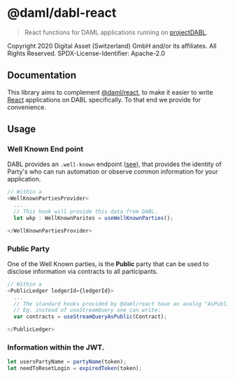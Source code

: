 # @daml/dabl-react

> React functions for DAML applications running on [projectDABL](https://projectdabl.com/).

Copyright 2020 Digital Asset (Switzerland) GmbH and/or its affiliates. All Rights Reserved. SPDX-License-Identifier: Apache-2.0

## Documentation

This library aims to complement [@daml/react](`https://www.npmjs.com/package/@daml/react),
to make it easier to write [React](https://reactjs.org/) applications on DABL specifically.
To that end we provide for convenience.

## Usage

### Well Known End point

DABL provides an `.well-known` endpoint ([see](https://docs.projectdabl.com/api/onboarding/#listening-for-new-users)), that provides the identity of Party's who can run automation or
observe common information for your application.

```typescript
// Within a
<WellKnownPartiesProvider>
  ...
  // This hook will provide this data from DABL.
  let wkp : WellKnownParites = useWellKnownParties();

</WellKnownPartiesProvider>
```

### Public Party

One of the Well Known parties, is the **Public** party that can be used to disclose information via contracts to all participants.
```typescript
// Within a
<PublicLedger ledgerId={ledgerId}>
  ...
  // The standard hooks provided by @daml/react have an analog "AsPublic" method.
  // Eg. instead of useStreamQuery one can write:
  var contracts = useStreamQueryAsPublic(Contract);

</PublicLedger>
```

### Information within the JWT.

```typescript
let usersPartyName = partyName(token);
let needToResetLogin = expiredToken(token);
```


